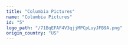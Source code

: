 ```yaml
---
title: "Columbia Pictures"
name: "Columbia Pictures"
id: "5"
logo_path: "/71BqEFAF4V3qjjMPCpLuyJFB9A.png"
origin_country: "US"
---
```

